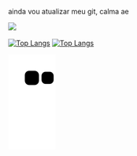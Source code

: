 ainda vou atualizar meu git, calma ae

![](https://github-readme-stats.vercel.app/api?username=Higor-SM&show_icons=true&theme=chartreuse-dark)

[![Top Langs](https://github-readme-stats.vercel.app/api/top-langs/?username=Higor-SM&show_icons=true&theme=chartreuse-dark)](https://github.com/Higor-SM/github-readme-stats)
[![Top Langs](https://github-readme-stats.vercel.app/api/top-langs/?username=Higor-SM&layout=compact&show_icons=true&theme=chartreuse-dark)](https://github.com/anuraghazra/github-readme-stats)

![Snake animation](https://github.com/Higor-SM/Higor-SM/blob/output/github-contribution-grid-snake.svg)
